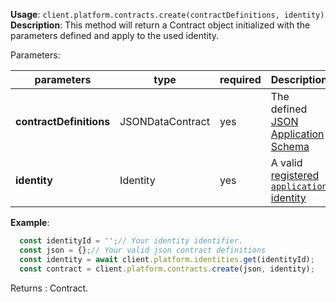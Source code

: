 **Usage**: `client.platform.contracts.create(contractDefinitions, identity)`    
**Description**: This method will return a Contract object initialized with the parameters defined and apply to the used identity. 

Parameters: 

| parameters               | type              | required           | Description                                                       |  
|--------------------------|-------------------|------------------	| -----------------------------------------------------------------	|
| **contractDefinitions**  | JSONDataContract  | yes                | The defined [JSON Application Schema](https://dashplatform.readme.io/docs/explanation-platform-protocol-data-contract) |
| **identity**             | Identity          | yes                | A valid [registered `application` identity](/platform/identities/register.md) |

**Example**: 
```js
  const identityId = '';// Your identity identifier.
  const json = {};// Your valid json contract definitions
  const identity = await client.platform.identities.get(identityId);
  const contract = client.platform.contracts.create(json, identity);
```

Returns : Contract.
